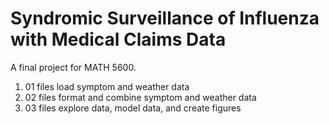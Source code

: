 # Syndromic Surveillance of Influenza with Medical Claims Data

A final project for MATH 5600.

1. 01 files load symptom and weather data
2. 02 files format and combine symptom and weather data
3. 03 files explore data, model data, and create figures
